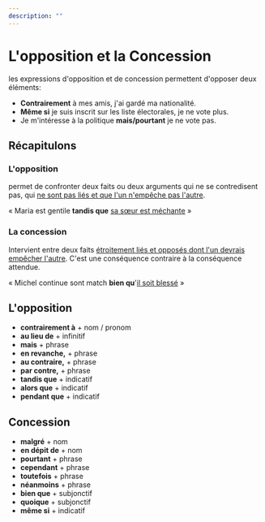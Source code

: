 ```yaml
---
description: ""
---
```


# L'opposition et la Concession

les expressions d'opposition et de concession permettent d'opposer deux éléments: 

- **Contrairement** à mes amis, j'ai gardé ma nationalité.
- **Même si** je suis inscrit sur les liste électorales, je ne vote plus.
- Je m'intéresse à la politique **mais/pourtant** je ne vote pas.

## Récapitulons

### L'opposition

permet de confronter deux faits ou deux arguments qui ne se contredisent pas, qui <u>ne sont pas liés et que l'un n'empêche pas l'autre</u>.

« Maria est gentile **tandis que** <u>sa sœur est méchante</u> »

### La concession 

Intervient entre deux faits <u>étroitement liés et opposés dont l'un devrais empêcher l'autre</u>. C'est une conséquence contraire à la conséquence attendue.

« Michel continue sont match **bien qu**'<u>il soit blessé</u> »

## L'opposition

- **contrairement à** + nom / pronom
- **au lieu de** + infinitif
- **mais** + phrase
- **en revanche,** + phrase
- **au contraire,** + phrase
- **par contre,** + phrase
- **tandis que** + indicatif
- **alors que** + indicatif
- **pendant que** + indicatif

## Concession

- **malgré** + nom
- **en dépit de** + nom
- **pourtant** + phrase
- **cependant** + phrase
- **toutefois** + phrase
- **néanmoins** + phrase
- **bien que** + subjonctif
- **quoique** + subjonctif
- **même si** + indicatif